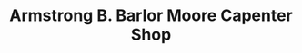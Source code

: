 ---
title: "Armstrong B. Barlor Moore Capenter Shop"
url: /ganta/armstrong-b-barlor-moore-capenter-shop/
shop: Möbel
---